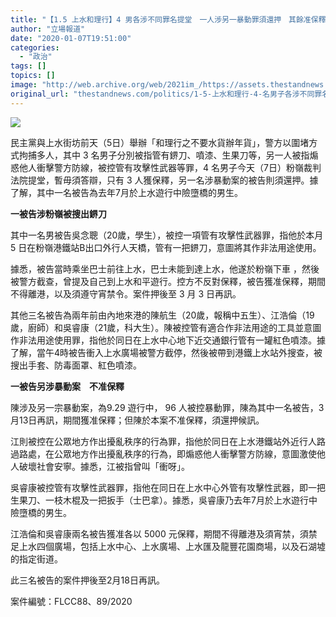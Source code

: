 ```yaml
---
title: "【1.5 上水和理行】4 男各涉不同罪名提堂　一人涉另一暴動罪須還押　其餘准保釋"
author: "立場報道"
date: "2020-01-07T19:51:00"
categories:
  - "政治"
tags: []
topics: []
image: "http://web.archive.org/web/2021im_/https://assets.thestandnews.com/media/photos/75069b9c-b0d3-4656-b0f7-0da80995c09a20copy_HhAd7_R83uFsQ.png"
original_url: "thestandnews.com/politics/1-5-上水和理行-4-名男子各涉不同罪名提堂-一人涉另一暴動罪須還押其餘准保釋"
---
```

![](http://web.archive.org/web/2021im_/https://assets.thestandnews.com/media/photos/75069b9c-b0d3-4656-b0f7-0da80995c09a20copy_HhAd7_R83uFsQ.png)

民主黨與上水街坊前天（5日）舉辦「和理行之不要水貨辦年貨」，警方以圍堵方式拘捕多人，其中 3 名男子分別被指管有鎅刀、噴漆、生果刀等，另一人被指煽惑他人衝擊警方防線，被控管有攻擊性武器等罪，4 名男子今天（7日）粉嶺裁判法院提堂，暫毋須答辯，只有 3 人獲保釋，另一名涉暴動案的被告則須還押。據了解，其中一名被告為去年7月於上水遊行中險墮橋的男生。

**一被告涉粉嶺被搜出鎅刀**

其中一名男被告吳念聰（20歲，學生），被控一項管有攻擊性武器罪，指他於本月 5 日在粉嶺港鐵站B出口外行人天橋，管有一把鎅刀，意圖將其作非法用途使用。

據悉，被告當時乘坐巴士前往上水，巴士未能到達上水，他遂於粉嶺下車 ，然後被警方截查，曾提及自己到上水和平遊行。控方不反對保釋，被告獲准保釋，期間不得離港，以及須遵守宵禁令。案件押後至 3 月 3 日再訊。

其他三名被告為兩年前由內地來港的陳航生（20歲，報稱中五生）、江浩倫（19歲，廚師）和吳睿康（21歲，科大生）。陳被控管有適合作非法用途的工具並意圖作非法用途使用罪，指他於同日在上水中心地下近交通銀行管有一罐紅色噴漆。據了解，當午4時被告衝入上水廣場被警方截停，然後被帶到港鐵上水站外搜查，被搜出手套、防毒面罩、紅色噴漆。

**一被告另涉暴動案　不准保釋**

陳涉及另一宗暴動案，為9.29 遊行中， 96 人被控暴動罪，陳為其中一名被告，3月13日再訊，期間獲准保釋；但陳於本案不准保釋，須還押候訊。

江則被控在公眾地方作出擾亂秩序的行為罪，指他於同日在上水港鐵站外近行人路過路處，在公眾地方作出擾亂秩序的行為，即煽惑他人衝擊警方防線，意圖激使他人破壞社會安寧。據悉，江被指曾叫「衝呀」。

吳睿康被控管有攻擊性武器罪，指他在同日在上水中心外管有攻擊性武器，即一把生果刀、一枝木棍及一把扳手（士巴拿）。據悉，吳睿康乃去年7月於上水遊行中險墮橋的男生。

江浩倫和吳睿康兩名被告獲准各以 5000 元保釋，期間不得離港及須宵禁，須禁足上水四個廣場，包括上水中心、上水廣場、上水匯及龍豐花園商場，以及石湖墟的指定街道。

此三名被告的案件押後至2月18日再訊。

案件編號：FLCC88、89/2020